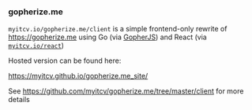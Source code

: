 ### gopherize.me

`myitcv.io/gopherize.me/client` is a simple frontend-only rewrite of https://gopherize.me using Go (via
[GopherJS](https://github.com/gopherjs/gopherjs)) and React (via [`myitcv.io/react`](https://myitcv.io/react))

Hosted version can be found here:

https://myitcv.github.io/gopherize.me_site/

See https://github.com/myitcv/gopherize.me/tree/master/client for more details
